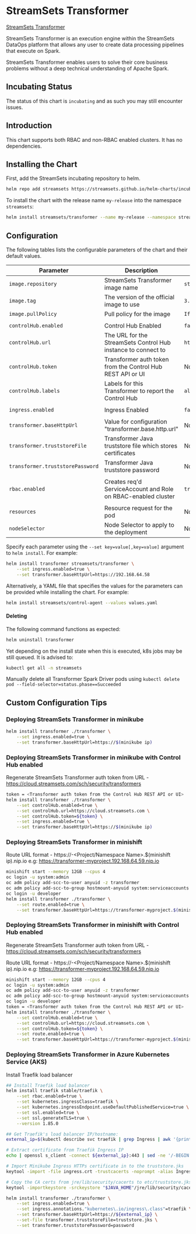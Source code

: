 # StreamSets Transformer

[StreamSets Transformer](https://streamsets.com/products/transformer)

StreamSets Transformer is an execution engine within the StreamSets DataOps platform that allows any user to
create data processing pipelines that execute on Spark.

StreamSets Transformer enables users to solve their core business problems without a deep technical understanding
of Apache Spark.


## Incubating Status

The status of this chart is `incubating` and as such you may still encounter issues.

## Introduction

This chart supports both RBAC and non-RBAC enabled clusters. It has no dependencies.

## Installing the Chart

First, add the StreamSets incubating repository to helm.

```bash
helm repo add streamsets https://streamsets.github.io/helm-charts/incubating
```

To install the chart with the release name `my-release` into the namespace `streamsets`:

```bash
helm install streamsets/transformer --name my-release --namespace streamsets
```

## Configuration

The following tables lists the configurable parameters of the chart and their default values.

| Parameter                       | Description                                                          | Default                                   |
| ------------------------------- | -------------------------------------------------------------------- | ----------------------------------------- |
| `image.repository`              | StreamSets Transformer image name                                    | `streamsets/transformer`                  |
| `image.tag`                     | The version of the official image to use                             | `3.13.0-SNASPHOT`                         |
| `image.pullPolicy`              | Pull policy for the image                                            | `IfNotPresent`                            |
|                                 |                                                                      |                                           |
| `controlHub.enabled`            | Control Hub Enabled                                                  | `false`                                   |
| `controlHub.url`                | The URL for the StreamSets Control Hub instance to connect to        | `https://cloud.streamsets.com`            |
| `controlHub.token`              | Transformer auth token from the Control Hub REST API or UI           | None                                      |
| `controlHub.labels`             | Labels for this Transformer to report the Control Hub                | `all`                                     |
|                                 |                                                                      |                                           |
| `ingress.enabled`               | Ingress Enabled                                                      | `false`                                   |
|                                 |                                                                      |                                           |
| `transformer.baseHttpUrl`       | Value for configuration "transformer.base.http.url"                  | None                                      |
| `transformer.truststoreFile`    | Transformer Java truststore file which stores certificates           | None                                      |
| `transformer.truststorePassword`| Transformer Java truststore password                                 | None                                      |
|                                 |                                                                      |                                           |
| `rbac.enabled`                  | Creates req'd ServiceAccount and Role on RBAC-enabled cluster        | `true`                                    |
|                                 |                                                                      |                                           |
| `resources`                     | Resource request for the pod                                         | None                                      |
| `nodeSelector`                  | Node Selector to apply to the deployment                             | None                                      |


Specify each parameter using the `--set key=value[,key=value]` argument to `helm install`. For example:

```bash
helm install transformer streamsets/transformer \
    --set ingress.enabled=true \
    --set transformer.baseHttpUrl=https://192.168.64.58
```

Alternatively, a YAML file that specifies the values for the parameters can be provided while
installing the chart. For example:

```bash
helm install streamsets/control-agent --values values.yaml
```

#### Deleting

The following command functions as expected:
```bash
helm uninstall transformer
```

Yet depending on the install state when this is executed, k8s jobs may be still queued. It is advised to:

```bash
kubectl get all -n streamsets
```

Manually delete all Transformer Spark Driver pods using `kubectl delete pod --field-selector=status.phase==Succeeded`

## Custom Configuration Tips

### Deploying StreamSets Transformer in minikube

```bash
helm install transformer ./transformer \
    --set ingress.enabled=true \
    --set transformer.baseHttpUrl=https://$(minikube ip)
```


### Deploying StreamSets Transformer in minikube with Control Hub enabled

Regenerate StreamSets Transformer auth token from URL - https://cloud.streamsets.com/sch/security/transformers

```bash
token = <Transformer auth token from the Control Hub REST API or UI>
helm install transformer ./transformer \
    --set controlHub.enabled=true \
    --set controlHub.url=https://cloud.streamsets.com \
    --set controlHub.token=${token} \
    --set ingress.enabled=true \
    --set transformer.baseHttpUrl=https://$(minikube ip)
```


### Deploying StreamSets Transformer in minishift

Route URL format - https://<Service Name>-<Project/Namespace Name>.$(minishift ip).nip.io
e.g: https://transformer-myproject.192.168.64.59.nip.io

```bash
minishift start --memory 12GB --cpus 4
oc login -u system:admin
oc adm policy add-scc-to-user anyuid -z transformer
oc adm policy add-scc-to-group hostmount-anyuid system:serviceaccounts
oc login -u developer
helm install transformer ./transformer \
    --set route.enabled=true \
    --set transformer.baseHttpUrl=https://transformer-myproject.$(minishift ip).nip.io
```


### Deploying StreamSets Transformer in minishift with Control Hub enabled

Regenerate StreamSets Transformer auth token from URL - https://cloud.streamsets.com/sch/security/transformers

Route URL format - https://<Service Name>-<Project/Namespace Name>.$(minishift ip).nip.io
e.g: https://transformer-myproject.192.168.64.59.nip.io


```bash
minishift start --memory 12GB --cpus 4
oc login -u system:admin
oc adm policy add-scc-to-user anyuid -z transformer
oc adm policy add-scc-to-group hostmount-anyuid system:serviceaccounts
oc login -u developer
token = <Transformer auth token from the Control Hub REST API or UI>
helm install transformer ./transformer \
    --set controlHub.enabled=true \
    --set controlHub.url=https://cloud.streamsets.com \
    --set controlHub.token=${token} \
    --set route.enabled=true \
    --set transformer.baseHttpUrl=https://transformer-myproject.$(minishift ip).nip.io
```

### Deploying StreamSets Transformer in Azure Kubernetes Service (AKS)

Install Traefik load balancer

```bash
## Install Traefik load balancer
helm install traefik stable/traefik \
    --set rbac.enabled=true \
    --set kubernetes.ingressClass=traefik \
    --set kubernetes.ingressEndpoint.useDefaultPublishedService=true \
    --set ssl.enabled=true \
    --set ssl.generateTLS=true \
    --version 1.85.0

## Get Traefik's load balancer IP/hostname:
external_ip=$(kubectl describe svc traefik | grep Ingress | awk '{print $3}')

# Extract certificate from Traefik Ingress IP
echo | openssl s_client -connect ${external_ip}:443 | sed -ne '/-BEGIN CERTIFICATE-/,/-END CERTIFICATE-/p' > ingress.crt

# Import Minikube Ingress HTTPs certificate in to the truststore.jks
keytool -import -file ingress.crt -trustcacerts -noprompt -alias IngressCA -storepass password -keystore truststore.jks

# Copy the CA certs from jre/lib/security/cacerts to etc/truststore.jks
keytool -importkeystore -srckeystore "$JAVA_HOME"/jre/lib/security/cacerts -srcstorepass changeit -destkeystore truststore.jks -deststorepass password

helm install transformer ./transformer \
    --set ingress.enabled=true \
    --set ingress.annotations."kubernetes\.io/ingress\.class"=traefik \
    --set transformer.baseHttpUrl=https://${external_ip} \
    --set-file transformer.truststoreFile=truststore.jks \
    --set transformer.truststorePassword=password
```
